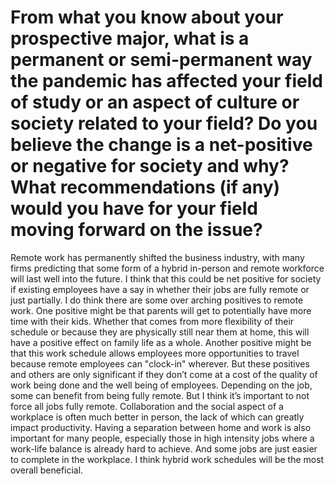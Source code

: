 # From what you know about your prospective major, what is a permanent or semi-permanent way the pandemic has affected your field of study or an aspect of culture or society related to your field? Do you believe the change is a net-positive or negative for society and why? What recommendations (if any) would you have for your field moving forward on the issue?
Remote work has permanently shifted the business industry, with many firms predicting that some form of a hybrid in-person and remote workforce will last well into the future. I think that this could be net positive for society if existing employees have a say in whether their jobs are fully remote or just partially. I do think there are some over arching positives to remote work. One positive might be that parents will get to potentially have more time with their kids. Whether that comes from more flexibility of their schedule or because they are physically still near them at home, this will have a positive effect on family life as a whole. Another positive might be that this work schedule allows employees more opportunities to travel because remote employees can "clock-in" wherever. But these positives and others are only significant if they don’t come at a cost of the quality of work being done and the well being of employees. Depending on the job, some can benefit from being fully remote. But I think it’s important to not force all jobs fully remote. Collaboration and the social aspect of a workplace is often much better in person, the lack of which can greatly impact productivity. Having a separation between home and work is also important for many people, especially those in high intensity jobs where a work-life balance is already hard to achieve. And some jobs are just easier to complete in the workplace. I think hybrid work schedules will be the most overall beneficial. 

